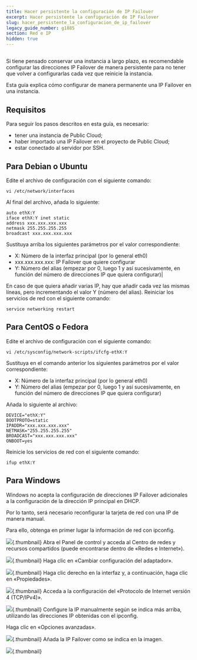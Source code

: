 ```yaml
---
title: Hacer persistente la configuración de IP Failover
excerpt: Hacer persistente la configuración de IP Failover
slug: hacer_persistente_la_configuracion_de_ip_failover
legacy_guide_number: g1885
section: Red e IP
hidden: true
---
```



## 
Si tiene pensado conservar una instancia a largo plazo, es recomendable configurar las direcciones IP Failover de manera persistente para no tener que volver a configurarlas cada vez que reinicie la instancia.

Esta guía explica cómo configurar de manera permanente una IP Failover en una instancia.


## Requisitos
Para seguir los pasos descritos en esta guía, es necesario:


- tener una instancia de Public Cloud;
- haber importado una IP Failover en el proyecto de Public Cloud;
- estar conectado al servidor por SSH.




## Para Debian o Ubuntu
Edite el archivo de configuración con el siguiente comando:


```
vi /etc/network/interfaces
```


Al final del archivo, añada lo siguiente:


```
auto ethX:Y
iface ethX:Y inet static
address xxx.xxx.xxx.xxx
netmask 255.255.255.255
broadcast xxx.xxx.xxx.xxx
```


Sustituya arriba los siguientes parámetros por el valor correspondiente:


- X: Número de la interfaz principal (por lo general eth0)
- xxx.xxx.xxx.xxx: IP Failover que quiere configurar
- Y: Número del alias (empezar por 0, luego 1 y así sucesivamente, en función del número de direcciones IP que quiera configurar)|


En caso de que quiera añadir varias IP, hay que añadir cada vez las mismas líneas, pero incrementando el valor Y (número del alias).
Reiniciar los servicios de red con el siguiente comando:


```
service networking restart
```




## Para CentOS o Fedora
Edite el archivo de configuración con el siguiente comando:


```
vi /etc/sysconfig/network-scripts/ifcfg-ethX:Y
```


Sustituya en el comando anterior los siguientes parámetros por el valor correspondiente:


- X: Número de la interfaz principal (por lo general eth0)
- Y: Número del alias (empezar por 0, luego 1 y así sucesivamente, en función del número de direcciones IP que quiera configurar)


Añada lo siguiente al archivo:


```
DEVICE="ethX:Y"
BOOTPROTO=static
IPADDR="xxx.xxx.xxx.xxx"
NETMASK="255.255.255.255"
BROADCAST="xxx.xxx.xxx.xxx"
ONBOOT=yes
```


Reinicie los servicios de red con el siguiente comando:


```
ifup ethX:Y
```




## Para Windows
Windows no acepta la configuración de direcciones IP Failover adicionales a la configuración de la dirección IP principal en DHCP.

Por lo tanto, será necesario reconfigurar la tarjeta de red con una IP de manera manual.

Para ello, obtenga en primer lugar la información de red con ipconfig.

![](images/img_3545.jpg){.thumbnail}
Abra el Panel de control y acceda al Centro de redes y recursos compartidos (puede encontrarse dentro de «Redes e Internet»).

![](images/img_3543.jpg){.thumbnail}
Haga clic en «Cambiar configuración del adaptador».

![](images/img_3544.jpg){.thumbnail}
Haga clic derecho en la interfaz y, a continuación, haga clic en «Propiedades».

![](images/img_3546.jpg){.thumbnail}
Acceda a la configuración del «Protocolo de Internet versión 4 (TCP/IPv4)».

![](images/img_3547.jpg){.thumbnail}
Configure la IP manualmente según se indica más arriba, utilizando las direcciones IP obtenidas con el ipconfig.

Haga clic en «Opciones avanzadas».

![](images/img_3548.jpg){.thumbnail}
Añada la IP Failover como se indica en la imagen.

![](images/img_3551.jpg){.thumbnail}
 

